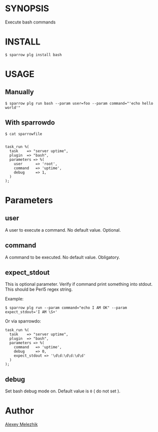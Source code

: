 # SYNOPSIS

Execute bash commands

# INSTALL

    $ sparrow plg install bash

# USAGE

## Manually

    $ sparrow plg run bash --param user=foo --param command="'echo hello world'"


## With sparrowdo

    $ cat sparrowfile


    task_run %(
      task    => "server uptime",
      plugin  => "bash",
      parameters => %(
        user      => 'root',
        command   => 'uptime',
        debug     => 1,
      )
    );


# Parameters

## user

A user to execute a command. No default value. Optional.


## command

A command to be executed. No default value. Obligatory.

## expect_stdout

This is optional parameter. Verify if command print something into stdout. This should be Perl5 regex string.

Example:

    $ sparrow plg run --param command="echo I AM OK" --param expect_stdout='I AM \S+'

Or via sparrowdo:


    task_run %(
      task    => "server uptime",
      plugin  => "bash",
      parameters => %(
        command   => 'uptime',
        debug     => 0,
        expect_stdout => '\d\d:\d\d:\d\d'
      )
    );
    

## debug

Set bash debug mode on. Default value is `0` ( do not set ).

# Author

[Alexey Melezhik](mailto:melezhik@gmail.com)

